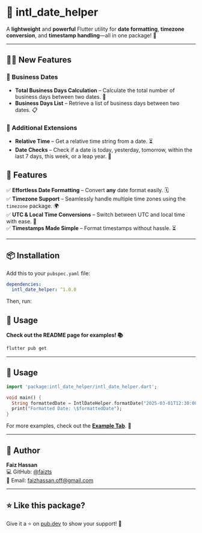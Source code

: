 # 📅 intl_date_helper

A **lightweight** and **powerful** Flutter utility for **date formatting**, **timezone conversion**, and **timestamp handling**—all in one package! 🚀

---

## 🌟🌟 New Features 
### 📅 Business Dates
- **Total Business Days Calculation** – Calculate the total number of business days between two dates. 📆
- **Business Days List** – Retrieve a list of business days between two dates. 📋

### 🔄 Additional Extensions
- **Relative Time** – Get a relative time string from a date. ⏳
- **Date Checks** – Check if a date is today, yesterday, tomorrow, within the last 7 days, this week, or a leap year. 📅

## 🌟 Features
✅ **Effortless Date Formatting** – Convert **any** date format easily. 🗓️  
✅ **Timezone Support** – Seamlessly handle multiple time zones using the `timezone` package. 🌍  
✅ **UTC & Local Time Conversions** – Switch between UTC and local time with ease. 🔄  
✅ **Timestamps Made Simple** – Format timestamps without hassle. ⏳  

---

## 📦 Installation

Add this to your `pubspec.yaml` file:

```yaml
dependencies:
  intl_date_helper: ^1.0.0
```

Then, run:

## 📖 Usage
**Check out the README page for examples! 📚**

```sh
flutter pub get
```

---

## 📌 Usage

```dart
import 'package:intl_date_helper/intl_date_helper.dart';

void main() {
  String formattedDate = IntlDateHelper.formatDate("2025-03-01T12:30:00Z", outputFormat: "yyyy-MM-dd HH:mm:ss");
  print("Formatted Date: \$formattedDate");
}
```

For more examples, check out the **[Example Tab](https://pub.dev/packages/intl_date_helper/example)**. 📖

---

## 👤 Author

**Faiz Hassan**  
💻 GitHub: [@faizts](https://github.com/faizts)  
📧 Email: [faizhassan.off@gmail.com](mailto:faizhassan.off@gmail.com)

---

## ⭐ Like this package?
Give it a ⭐ on [pub.dev](https://pub.dev/packages/intl_date_helper) to show your support! 🙌


